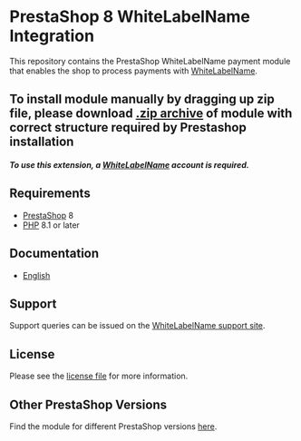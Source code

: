 # PrestaShop 8 WhiteLabelName Integration
This repository contains the PrestaShop WhiteLabelName payment module that enables the shop to process payments with [WhiteLabelName](https://whitelabel-website.com).

## To install module manually by dragging up zip file, please download [.zip archive](https://whitelabel-docs.com/prestashop-8/1.0.6/whitelabelmachinename.zip) of module with correct structure required by Prestashop installation

##### To use this extension, a [WhiteLabelName](https://whitelabel-signup.com) account is required.

## Requirements

* [PrestaShop](https://www.prestashop.com/) 8
* [PHP](http://php.net/) 8.1 or later

## Documentation

* [English](https://whitelabel-docs.com/prestashop-8/1.0.6/docs/en/documentation.html)

## Support

Support queries can be issued on the [WhiteLabelName support site](https://whitelabel-support.com).

## License

Please see the [license file](https://github.com/WhiteLabelGithubOwnerName/prestashop-8/blob/1.0.6/LICENSE) for more information.

## Other PrestaShop Versions

Find the module for different PrestaShop versions [here](../../../prestashop).
